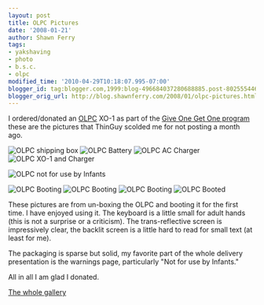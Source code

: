 ```yaml
---
layout: post
title: OLPC Pictures
date: '2008-01-21'
author: Shawn Ferry
tags:
- yakshaving
- photo
- b.s.c.
- olpc
modified_time: '2010-04-29T10:18:07.995-07:00'
blogger_id: tag:blogger.com,1999:blog-496684037280688885.post-8025554466091394342
blogger_orig_url: http://blog.shawnferry.com/2008/01/olpc-pictures.html
---
```


I ordered/donated an [OLPC](http://laptop.org/en/index.shtml) XO-1 as part of
the [Give One Get One program](http://laptopgiving.org/en/index.php)  
these are the pictures that ThinGuy scolded me for not posting a month ago.

![OLPC shipping box](http://lalartu.smugmug.com/photos/245626367-Th.jpg)
![OLPC Battery](http://lalartu.smugmug.com/photos/245626638-Th.jpg) ![OLPC AC
Charger](http://lalartu.smugmug.com/photos/245626696-Th.jpg) ![OLPC XO-1 and
Charger](http://lalartu.smugmug.com/photos/245626902-Th.jpg)

![OLPC not for use by
Infants](http://lalartu.smugmug.com/photos/245626520-M.jpg)

![OLPC Booting](http://lalartu.smugmug.com/photos/245627189-Th.jpg) ![OLPC
Booting](http://lalartu.smugmug.com/photos/245627253-Th.jpg) ![OLPC
Booting](http://lalartu.smugmug.com/photos/245627331-Th.jpg) ![OLPC
Booted](http://lalartu.smugmug.com/photos/245627452-Th.jpg)  
  
These pictures are from un-boxing the OLPC and booting it for the first time.
I have enjoyed using it. The keyboard is a little small for adult hands (this
is not a surprise or a criticism). The trans-reflective screen is impressively
clear, the backlit screen is a little hard to read for small text (at least
for me).  
  
The packaging is sparse but solid, my favorite part of the whole delivery
presentation is the warnings page, particularly "Not for use by Infants."  
  
All in all I am glad I donated.  
  
[The whole gallery](http://lalartu.smugmug.com/gallery/4202727/1/245626367)

